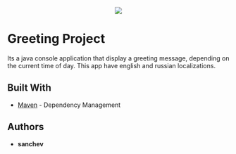 <p align="center">
<a href="https://travis-ci.org/sanchev/greeting"><img src="https://travis-ci.org/sanchev/greeting.svg?branch=master"><alt="Build Status"></a>
</p>

# Greeting Project

Its a java console application that display a greeting message, depending on the current time of day. This app have english and russian localizations.

## Built With

* [Maven](https://maven.apache.org/) - Dependency Management

## Authors

* **sanchev**
